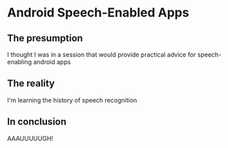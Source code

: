 # Android Speech-Enabled Apps

## The presumption

I thought I was in a session that would provide practical advice for speech-enabling android apps

## The reality

I'm learning the history of speech recognition

## In conclusion

AAAUUUUUGH!